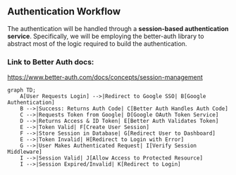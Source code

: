 ## Authentication Workflow

The authentication will be handled through a **session-based authentication service**. Specifically, we will be employing the better-auth library to abstract most of the logic required to build the authentication.


### Link to Better Auth docs:
https://www.better-auth.com/docs/concepts/session-management

```mermaid
graph TD;
    A[User Requests Login] -->|Redirect to Google SSO| B[Google Authentication]
    B -->|Success: Returns Auth Code| C[Better Auth Handles Auth Code]
    C -->|Requests Token from Google| D[Google OAuth Token Service]
    D -->|Returns Access & ID Token| E[Better Auth Validates Token]
    E -->|Token Valid| F[Create User Session]
    F -->|Store Session in Database| G[Redirect User to Dashboard]
    E -->|Token Invalid| H[Redirect to Login with Error]
    G -->|User Makes Authenticated Request| I[Verify Session Middleware]
    I -->|Session Valid| J[Allow Access to Protected Resource]
    I -->|Session Expired/Invalid| K[Redirect to Login]
```
